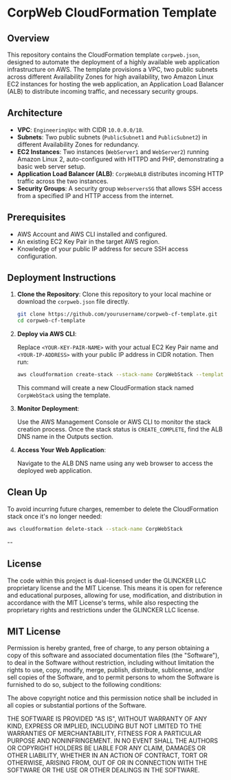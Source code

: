 # CorpWeb CloudFormation Template

## Overview

This repository contains the CloudFormation template `corpweb.json`, designed to automate the deployment of a highly available web application infrastructure on AWS. The template provisions a VPC, two public subnets across different Availability Zones for high availability, two Amazon Linux EC2 instances for hosting the web application, an Application Load Balancer (ALB) to distribute incoming traffic, and necessary security groups.

## Architecture

- **VPC**: `EngineeringVpc` with CIDR `10.0.0.0/18`.
- **Subnets**: Two public subnets (`PublicSubnet1` and `PublicSubnet2`) in different Availability Zones for redundancy.
- **EC2 Instances**: Two instances (`WebServer1` and `WebServer2`) running Amazon Linux 2, auto-configured with HTTPD and PHP, demonstrating a basic web server setup.
- **Application Load Balancer (ALB)**: `CorpWebALB` distributes incoming HTTP traffic across the two instances.
- **Security Groups**: A security group `WebserversSG` that allows SSH access from a specified IP and HTTP access from the internet.

## Prerequisites

- AWS Account and AWS CLI installed and configured.
- An existing EC2 Key Pair in the target AWS region.
- Knowledge of your public IP address for secure SSH access configuration.

## Deployment Instructions

1. **Clone the Repository**: Clone this repository to your local machine or download the `corpweb.json` file directly.

    ```bash
    git clone https://github.com/yourusername/corpweb-cf-template.git
    cd corpweb-cf-template
    ```

2. **Deploy via AWS CLI**:

    Replace `<YOUR-KEY-PAIR-NAME>` with your actual EC2 Key Pair name and `<YOUR-IP-ADDRESS>` with your public IP address in CIDR notation. Then run:

    ```bash
    aws cloudformation create-stack --stack-name CorpWebStack --template-body file://corpweb.json --parameters ParameterKey=InstanceType,ParameterValue=t2.micro ParameterKey=KeyPair,ParameterValue=<YOUR-KEY-PAIR-NAME> ParameterKey=YourIp,ParameterValue=<YOUR-IP-ADDRESS>/32 --capabilities CAPABILITY_IAM
    ```

    This command will create a new CloudFormation stack named `CorpWebStack` using the template.

3. **Monitor Deployment**:

    Use the AWS Management Console or AWS CLI to monitor the stack creation process. Once the stack status is `CREATE_COMPLETE`, find the ALB DNS name in the Outputs section.

4. **Access Your Web Application**:

    Navigate to the ALB DNS name using any web browser to access the deployed web application.

## Clean Up

To avoid incurring future charges, remember to delete the CloudFormation stack once it's no longer needed:

```bash
aws cloudformation delete-stack --stack-name CorpWebStack

```
--

## License

The code within this project is dual-licensed under the GLINCKER LLC proprietary license and the MIT License. This means it is open for reference and educational purposes, allowing for use, modification, and distribution in accordance with the MIT License's terms, while also respecting the proprietary rights and restrictions under the GLINCKER LLC license.

## MIT License

Permission is hereby granted, free of charge, to any person obtaining a copy of this software and associated documentation files (the "Software"), to deal in the Software without restriction, including without limitation the rights to use, copy, modify, merge, publish, distribute, sublicense, and/or sell copies of the Software, and to permit persons to whom the Software is furnished to do so, subject to the following conditions:

The above copyright notice and this permission notice shall be included in all copies or substantial portions of the Software.

THE SOFTWARE IS PROVIDED "AS IS", WITHOUT WARRANTY OF ANY KIND, EXPRESS OR IMPLIED, INCLUDING BUT NOT LIMITED TO THE WARRANTIES OF MERCHANTABILITY, FITNESS FOR A PARTICULAR PURPOSE AND NONINFRINGEMENT. IN NO EVENT SHALL THE AUTHORS OR COPYRIGHT HOLDERS BE LIABLE FOR ANY CLAIM, DAMAGES OR OTHER LIABILITY, WHETHER IN AN ACTION OF CONTRACT, TORT OR OTHERWISE, ARISING FROM, OUT OF OR IN CONNECTION WITH THE SOFTWARE OR THE USE OR OTHER DEALINGS IN THE SOFTWARE.
